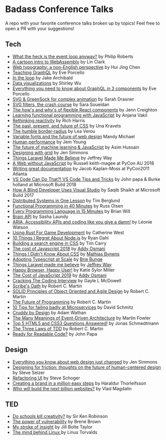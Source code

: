 # Badass Conference Talks

A repo with your favorite conference talks broken up by topics! Feel free to open a PR with your suggestions!

## Tech

- [What the heck is the event loop anyway?](https://www.youtube.com/watch?v=8aGhZQkoFbQ&list=PL53pZ-rLrpJcvXrYWhIG9fu1wbp8KGXlO&index=2&t=0s) by Philip Roberts
- [A cartoon intro to WebAssembly](https://www.youtube.com/watch?v=HktWin_LPf4&list=PL53pZ-rLrpJcvXrYWhIG9fu1wbp8KGXlO&index=3&t=0s) by Lin Clark
- [Web typography: a non-English perspective](https://www.youtube.com/watch?v=yLQHDGRLOwQ&list=PL53pZ-rLrpJcvXrYWhIG9fu1wbp8KGXlO&index=4&t=0s) by Hui Jing Chen
- [Teaching GraphQL](https://www.youtube.com/watch?v=jBmkNF1-KuY&list=PL53pZ-rLrpJcvXrYWhIG9fu1wbp8KGXlO&index=5&t=0s) by Eve Porcello
- [In the loop](https://www.youtube.com/watch?v=cCOL7MC4Pl0&list=PL53pZ-rLrpJcvXrYWhIG9fu1wbp8KGXlO&index=6&t=0s) by Jake Archibald
- [Data visualizations](https://www.youtube.com/watch?v=S1PDU2Ckt5w&list=PL53pZ-rLrpJcvXrYWhIG9fu1wbp8KGXlO&index=7&t=0s) by Shirley Wu
- [Everything you need to know about GraphQL in 3 components](https://www.youtube.com/watch?v=F_M8v6MK0Sc&list=PL53pZ-rLrpJcvXrYWhIG9fu1wbp8KGXlO&index=8&t=0s) by Eve Porcello
- [SVG & GreenSock for complex animation](https://www.youtube.com/watch?v=ZNukcHhpSXg&list=PL53pZ-rLrpJcvXrYWhIG9fu1wbp8KGXlO&index=8) by Sarah Drasner
- [SVG filters, the crash course](https://www.youtube.com/watch?v=XtwGwOemE6w&list=PL53pZ-rLrpJcvXrYWhIG9fu1wbp8KGXlO&index=9) by Sara Soueidan
- [The how's and why's of flexible React components](https://www.youtube.com/watch?v=L38FYURPHDo&list=PL53pZ-rLrpJcvXrYWhIG9fu1wbp8KGXlO&index=10) by Jenn Creighton
- [Learning functional programming with JavaScript](https://www.youtube.com/watch?v=e-5obm1G_FY&list=PL53pZ-rLrpJcvXrYWhIG9fu1wbp8KGXlO&index=11) by Anjana Vakil
- [Rethinking reactivity](https://www.youtube.com/watch?v=AdNJ3fydeao&list=PL53pZ-rLrpJcvXrYWhIG9fu1wbp8KGXlO&index=12) by Rich Harris
- [The past, present, and future of CSS](https://www.youtube.com/watch?v=xlCYisIGnPE&list=PL53pZ-rLrpJcvXrYWhIG9fu1wbp8KGXlO&index=13) by Una Kravets
- [The humble border-radius](https://www.youtube.com/watch?v=JSaMl2OKjfQ&list=PL53pZ-rLrpJcvXrYWhIG9fu1wbp8KGXlO&index=14) by Lea Verou
- [Variable fonts and the future of web design](https://www.youtube.com/watch?v=luAqYCd_TC8&list=PL53pZ-rLrpJcvXrYWhIG9fu1wbp8KGXlO&index=15) Mandy Michael
- [Human performance](https://www.youtube.com/watch?v=qouPzSryggk&list=PL53pZ-rLrpJcvXrYWhIG9fu1wbp8KGXlO&index=16) by Jem Young
- [The future of machine learning & JavaScript](https://www.youtube.com/watch?v=hfSjaChrGpI&list=PL53pZ-rLrpJcvXrYWhIG9fu1wbp8KGXlO&index=17) by Asim Hussain
- [Designing with grid](https://www.youtube.com/watch?v=t0b3uBoDkBs&list=PL53pZ-rLrpJcvXrYWhIG9fu1wbp8KGXlO&index=18) by Jen Simmons
- [Things Laravel Made Me Believe](https://www.youtube.com/watch?v=mDotS5BDqRM) by Jeffrey Way
- [A Web without JavaScript](https://www.youtube.com/watch?v=2XSeNQyPlTY) by Russell keith-magee at PyCon AU 2018
- [Writing great documentation](https://www.youtube.com/watch?v=z3fRu9pkuXE) by Jacob Kaplan-Moss at PyCon2011 Atlanta
- [VS Code Can Do That?! VS Code Tips and Tricks](https://www.youtube.com/watch?v=x5GzCohd4eo) by John papa & Burke holland at Microsoft Build 2018
- [How A Blind Developer Uses Visual Studio](https://www.youtube.com/watch?v=94swlF55tVc) by Saqib Shaikh at Microsoft Build 2017
- [Distributed Systems in One Lesson](https://www.youtube.com/watch?v=-lMVH3DtMFQ) by Tim Berglund
- [Functional Programming in 40 Minutes](https://www.youtube.com/watch?v=0if71HOyVjY&t=471s) by Russ Olsen
- [Every Programming Language in 15 Minutes](https://www.youtube.com/watch?v=7sOGQGvMXJc) by Brian Will
- [Brain API](https://www.youtube.com/watch?v=hY14Er6JX2s) by Sasha Laundy
- [ARIA, Accessibility APIs and coding like you give a damn!](https://www.youtube.com/watch?v=qdB8SRhqvFc) by Léonie Watson
- [Using Rust For Game Development](https://www.youtube.com/watch?v=aKLntZcp27M) by Catherine West
- [10 Things I Regret About Node.js](https://www.youtube.com/watch?v=M3BM9TB-8yA) by Ryan Dahl
- [Building a search engine in CSS](https://www.youtube.com/watch?v=NFeRlR9dOwY) by Tim Carry
- [The cost of Javascript 2018](https://www.youtube.com/watch?v=63I-mEuSvGA&t=135s) by [Addy Osmani](https://github.com/addyosmani)
- [Things I Didn't Know About CSS](https://www.youtube.com/watch?v=WjP7TEKB7Uo&t=57s) by [Mathias Bynens](https://github.com/mathiasbynens)
- [Adopting Typescript at Scale](https://www.youtube.com/watch?v=P-J9Eg7hJwE&t=1314s) by [Brie Bunge](https://github.com/brieb)
- [Things Laravel made me believe](https://www.youtube.com/watch?v=mDotS5BDqRM) by [Jeffrey Way](https://github.com/JeffreyWay)
- [Happy Browser, Happy User!](https://www.youtube.com/watch?v=VAKD_Ob0XTQ) by Katie Sylor Miller
- [The Cost of JavaScript 2019](https://www.youtube.com/watch?v=X9eRLElSW1c&t=42s) by [Addy Osmani](https://github.com/addyosmani)
- [Cracking The Coding Interview](https://www.youtube.com/watch?v=rEJzOhC5ZtQ&t=209s) by Gayle L McDowell
- [Scribe's Oath](https://www.youtube.com/watch?v=Tng6Fox8EfI&t=4s) by Robert C. Martin
- [SOLID Principles of Object Oriented and Agile Design](https://www.youtube.com/watch?v=TMuno5RZNeE) by Robert C. Martin
- [The Future of Programming](https://www.youtube.com/watch?v=ecIWPzGEbFc) by Robert C. Martin
- [10 Tips for failing badly at Microservices](https://m.youtube.com/watch?v=X0tjziAQfNQ) by David Schmitz
- [Cruddy by Design](https://www.youtube.com/watch?v=MF0jFKvS4SI&list=PLTKFvThztq2lLaRxAvLQkNz2-0X6T0u6U&index=4&t=0s) by Adam Wathan
- [The Many Meanings of Event-Driven Architecture](https://youtu.be/STKCRSUsyP0) by Martin Fowler
- [Top 5 HTML5 and CSS3 Questions Answered!](https://youtu.be/GGjpXlUxeNE?list=LLyoCUeDQirxqXjx5b7sCWrw) by Jonas Schmedtmann
- [The Three Laws of TDD](https://youtu.be/qkblc5WRn-U?list=WL) by Robert C. Martin
- [Ready for Readable Code?](https://youtu.be/56mETnrByBM) by John Papa

## Design

- [Everything you know about web design just changed](https://www.youtube.com/watch?v=jBwBACbRuGY&list=PL53pZ-rLrpJcvXrYWhIG9fu1wbp8KGXlO&index=19) by Jen Simmons
- [Designing for friction: thoughts on the future of human-centered design](https://vimeo.com/351622375) by Steve Selzer
- [Refactoring UI](https://www.youtube.com/watch?v=7Z9rrryIOC4) by Steve Schoger
- [Creating a brand in a million easy steps](https://www.youtube.com/watch?v=dHu7ev4x8Lg) by Haraldur Thorleifsson
- [Who will build the next billion websites?](https://www.youtube.com/watch?v=_5OFgYBTuc0) by Vlad Magdalin

## TED

- [Do schools kill creativity?](https://www.ted.com/talks/ken_robinson_says_schools_kill_creativity?referrer=playlist-the_most_popular_talks_of_all#t-67732) by Sir Ken Robinson
- [The power of vulnerability](https://www.ted.com/talks/brene_brown_on_vulnerability/up-next?referrer=playlist-the_most_popular_talks_of_all) by Brené Brown
- [My stroke of insight](https://www.ted.com/talks/jill_bolte_taylor_s_powerful_stroke_of_insight/up-next) by Jill Bolte Taylor
- [The mind behind Linux ](https://www.youtube.com/watch?v=o8NPllzkFhE) by Linus Torvalds
